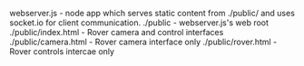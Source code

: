webserver.js - node app which serves static content from ./public/ and uses socket.io for client communication.
./public - webserver.js's web root
./public/index.html - Rover camera and control interfaces
./public/camera.html - Rover camera interface only
./public/rover.html - Rover controls intercae only
